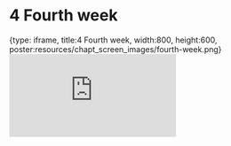 # 4 Fourth week
 
{type: iframe, title:4 Fourth week, width:800, height:600, poster:resources/chapt_screen_images/fourth-week.png}
![](https://b7m.github.io/Product/no_toc/fourth-week.html)
 

 
